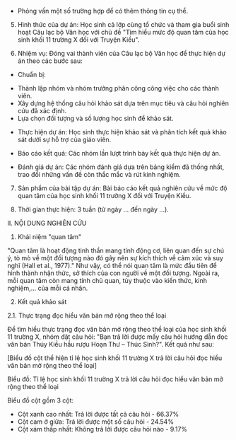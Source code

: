 - Phỏng vấn một số trường hợp để có thêm thông tin cụ thể.

5. Hình thức của dự án: Học sinh cả lớp cùng tổ chức và tham gia buổi sinh hoạt Câu lạc bộ Văn học với chủ đề "Tìm hiểu mức độ quan tâm của học sinh khối 11 trường X đối với Truyện Kiều".

6. Nhiệm vụ: Đóng vai thành viên của Câu lạc bộ Văn học để thực hiện dự án theo các bước sau:

- Chuẩn bị:
+ Thành lập nhóm và nhóm trưởng phân công công việc cho các thành viên.
+ Xây dựng hệ thống câu hỏi khảo sát dựa trên mục tiêu và câu hỏi nghiên cứu đã xác định.
+ Lựa chọn đối tượng và số lượng học sinh để khảo sát.

- Thực hiện dự án: Học sinh thực hiện khảo sát và phân tích kết quả khảo sát dưới sự hỗ trợ của giáo viên.

- Báo cáo kết quả: Các nhóm lần lượt trình bày kết quả thực hiện dự án.

- Đánh giá dự án: Các nhóm đánh giá dựa trên bảng kiểm đã thống nhất, trao đổi những vấn đề còn thắc mắc và rút kinh nghiệm.

7. Sản phẩm của bài tập dự án: Bài báo cáo kết quả nghiên cứu về mức độ quan tâm của học sinh khối 11 trường X đối với Truyện Kiều.

8. Thời gian thực hiện: 3 tuần (từ ngày ... đến ngày ...).

II. NỘI DUNG NGHIÊN CỨU

1. Khái niệm "quan tâm"

"Quan tâm là hoạt động tinh thần mang tính động cơ, liên quan đến sự chú ý, tò mò về một đối tượng nào đó gây nên sự kích thích về cảm xúc và suy nghĩ (Hall et al., 1977)." Như vậy, có thể nói quan tâm là mức đầu tiên để hình thành nhận thức, sở thích của con người về một đối tượng. Ngoài ra, mỗi quan tâm còn mang tính chủ quan, tùy thuộc vào kiến thức, kinh nghiệm,... của mỗi cá nhân.

2. Kết quả khảo sát

2.1. Thực trạng đọc hiểu văn bản mở rộng theo thể loại

Để tìm hiểu thực trạng đọc văn bản mở rộng theo thể loại của học sinh khối 11 trường X, nhóm đặt câu hỏi: "Bạn trả lời được mấy câu hỏi hướng dẫn đọc văn bản Thúy Kiều hầu rượu Hoạn Thư – Thúc Sinh?". Kết quả như sau:

[Biểu đồ cột thể hiện tỉ lệ học sinh khối 11 trường X trả lời câu hỏi đọc hiểu văn bản mở rộng theo thể loại]

Biểu đồ: Tỉ lệ học sinh khối 11 trường X trả lời câu hỏi đọc hiểu văn bản mở rộng theo thể loại

Biểu đồ cột gồm 3 cột:
- Cột xanh cao nhất: Trả lời được tất cả câu hỏi - 66.37%
- Cột cam ở giữa: Trả lời được một số câu hỏi - 24.54%
- Cột xám thấp nhất: Không trả lời được câu hỏi nào - 9.17%